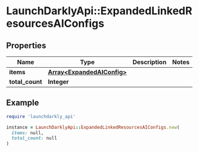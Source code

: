 # LaunchDarklyApi::ExpandedLinkedResourcesAIConfigs

## Properties

| Name | Type | Description | Notes |
| ---- | ---- | ----------- | ----- |
| **items** | [**Array&lt;ExpandedAIConfig&gt;**](ExpandedAIConfig.md) |  |  |
| **total_count** | **Integer** |  |  |

## Example

```ruby
require 'launchdarkly_api'

instance = LaunchDarklyApi::ExpandedLinkedResourcesAIConfigs.new(
  items: null,
  total_count: null
)
```


